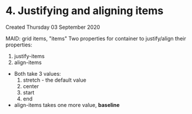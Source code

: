 # 4. Justifying and aligning items

Created Thursday 03 September 2020

MAID: grid items, "items"
Two properties for container to justify/align their properties:
1. justify-items
2. align-items

- Both take 3 values:
  1.  stretch - the default value
  2.  center
  3.  start
  4.  end
- align-items takes one more value, **baseline**
